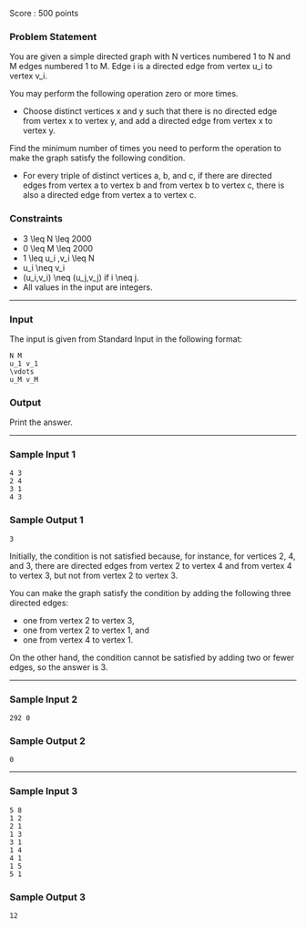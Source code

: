 Score : 500 points

### Problem Statement

You are given a simple directed graph with N vertices numbered 1 to N and M edges numbered 1 to M. Edge i is a directed edge from vertex u\_i to vertex v\_i.

You may perform the following operation zero or more times.

* Choose distinct vertices x and y such that there is no directed edge from vertex x to vertex y, and add a directed edge from vertex x to vertex y.

Find the minimum number of times you need to perform the operation to make the graph satisfy the following condition.

* For every triple of distinct vertices a, b, and c, if there are directed edges from vertex a to vertex b and from vertex b to vertex c, there is also a directed edge from vertex a to vertex c.

### Constraints

* 3 \leq N \leq 2000
* 0 \leq M \leq 2000
* 1 \leq u\_i ,v\_i \leq N
* u\_i \neq v\_i
* (u\_i,v\_i) \neq (u\_j,v\_j) if i \neq j.
* All values in the input are integers.

---

### Input

The input is given from Standard Input in the following format:

```
N M
u_1 v_1
\vdots
u_M v_M
```

### Output

Print the answer.

---

### Sample Input 1

```
4 3
2 4
3 1
4 3
```

### Sample Output 1

```
3
```

Initially, the condition is not satisfied because, for instance, for vertices 2, 4, and 3, there are directed edges from vertex 2 to vertex 4 and from vertex 4 to vertex 3, but not from vertex 2 to vertex 3.

You can make the graph satisfy the condition by adding the following three directed edges:

* one from vertex 2 to vertex 3,
* one from vertex 2 to vertex 1, and
* one from vertex 4 to vertex 1.

On the other hand, the condition cannot be satisfied by adding two or fewer edges, so the answer is 3.

---

### Sample Input 2

```
292 0
```

### Sample Output 2

```
0
```

---

### Sample Input 3

```
5 8
1 2
2 1
1 3
3 1
1 4
4 1
1 5
5 1
```

### Sample Output 3

```
12
```